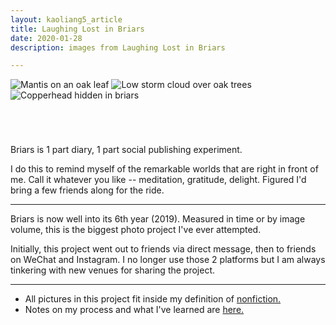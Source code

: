 ```yaml
---
layout: kaoliang5_article
title: Laughing Lost in Briars
date: 2020-01-28
description: images from Laughing Lost in Briars

---
```


<div style="margin:0 auto 5em;">
<picture>
  <source srcset="https://www.zachmccabe.com/briars/assets/viz/briars-01-6c.webp" type="image/webp">
  <source srcset="https://www.zachmccabe.com/briars/assets/viz/briars-01-1k.webp" type="image/webp">
  <source srcset="https://www.zachmccabe.com/briars/assets/viz/briars-01-6c.jpg" type="image/jpeg">
  <source srcset="https://www.zachmccabe.com/briars/assets/viz/briars-01-1k.jpg" type="image/jpeg">
  <img src="https://www.zachmccabe.com/briars/assets/viz/briars-01-1k.jpg" alt="Mantis on an oak leaf">
</picture>
<picture>
  <source srcset="https://www.zachmccabe.com/briars/assets/viz/briars-02-6c.webp" type="image/webp">
  <source srcset="https://www.zachmccabe.com/briars/assets/viz/briars-02-6c.jpg" type="image/jpeg">
  <img src="https://www.zachmccabe.com/briars/assets/viz/briars-02-6c.jpg" alt="Low storm cloud over oak trees">
</picture>
<picture>
  <source srcset="https://www.zachmccabe.com/briars/assets/viz/briars-03-6c.webp" type="image/webp">
  <source srcset="https://www.zachmccabe.com/briars/assets/viz/briars-03-6c.jpg" type="image/jpeg">
  <img src="https://www.zachmccabe.com/briars/assets/viz/briars-03-6c.jpg" alt="Copperhead hidden in briars">
</picture>
</div>

Briars is 1 part diary, 1 part social publishing experiment.

I do this to remind myself of the remarkable worlds that are right in front of me. Call it whatever you like -- meditation, gratitude, delight. Figured I'd bring a few friends along for the ride.


---


Briars is now well into its 6th year (2019). Measured in time or by image volume, this is the biggest photo project I've ever attempted.

Initially, this project went out to friends via direct message, then to friends on WeChat and Instagram. I no longer use those 2 platforms but I am always tinkering with new venues for sharing the project.


---



- All pictures in this project fit inside my definition of [nonfiction.](https://www.zachmccabe.com/nonfiction.html)
- Notes on my process and what I've learned are [here.](https://www.zachmccabe.com/briars/notes.html)

